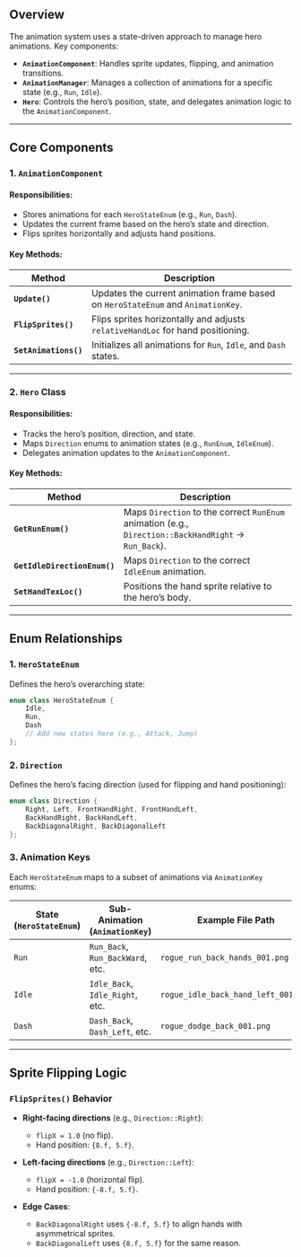 ## **Overview**
The animation system uses a state-driven approach to manage hero animations. Key components:
- **`AnimationComponent`**: Handles sprite updates, flipping, and animation transitions.
- **`AnimationManager`**: Manages a collection of animations for a specific state (e.g., `Run`, `Idle`).
- **`Hero`**: Controls the hero’s position, state, and delegates animation logic to the `AnimationComponent`.

---

## **Core Components**

### **1. `AnimationComponent`**
#### Responsibilities:
- Stores animations for each `HeroStateEnum` (e.g., `Run`, `Dash`).
- Updates the current frame based on the hero’s state and direction.
- Flips sprites horizontally and adjusts hand positions.

#### Key Methods:
| Method | Description |  
|--------|-------------|  
| **`Update()`** | Updates the current animation frame based on `HeroStateEnum` and `AnimationKey`. |  
| **`FlipSprites()`** | Flips sprites horizontally and adjusts `relativeHandLoc` for hand positioning. |  
| **`SetAnimations()`** | Initializes all animations for `Run`, `Idle`, and `Dash` states. |  

---

### **2. `Hero` Class**
#### Responsibilities:
- Tracks the hero’s position, direction, and state.
- Maps `Direction` enums to animation states (e.g., `RunEnum`, `IdleEnum`).
- Delegates animation updates to the `AnimationComponent`.

#### Key Methods:
| Method | Description |  
|--------|-------------|  
| **`GetRunEnum()`** | Maps `Direction` to the correct `RunEnum` animation (e.g., `Direction::BackHandRight` → `Run_Back`). |  
| **`GetIdleDirectionEnum()`** | Maps `Direction` to the correct `IdleEnum` animation. |  
| **`SetHandTexLoc()`** | Positions the hand sprite relative to the hero’s body. |  

---

## **Enum Relationships**

### **1. `HeroStateEnum`**
Defines the hero’s overarching state:
```cpp  
enum class HeroStateEnum {  
    Idle,  
    Run,  
    Dash  
    // Add new states here (e.g., Attack, Jump)  
};  
```  

### **2. `Direction`**
Defines the hero’s facing direction (used for flipping and hand positioning):
```cpp  
enum class Direction {  
    Right, Left, FrontHandRight, FrontHandLeft,  
    BackHandRight, BackHandLeft,  
    BackDiagonalRight, BackDiagonalLeft  
};  
```  

### **3. Animation Keys**
Each `HeroStateEnum` maps to a subset of animations via `AnimationKey` enums:

| State (`HeroStateEnum`) | Sub-Animation (`AnimationKey`)         | Example File Path                     |
|-------------------------|----------------------------------------|---------------------------------------|
| `Run`                 | `Run_Back`, `Run_BackWard`, etc.        | `rogue_run_back_hands_001.png`        |
| `Idle`                | `Idle_Back`, `Idle_Right`, etc.         | `rogue_idle_back_hand_left_001.png`   |
| `Dash`                | `Dash_Back`, `Dash_Left`, etc.          | `rogue_dodge_back_001.png`            |

___

## **Sprite Flipping Logic**
### **`FlipSprites()` Behavior**
- **Right-facing directions** (e.g., `Direction::Right`):
    - `flipX = 1.0` (no flip).
    - Hand position: `{8.f, 5.f}`.

- **Left-facing directions** (e.g., `Direction::Left`):
    - `flipX = -1.0` (horizontal flip).
    - Hand position: `{-8.f, 5.f}`.

- **Edge Cases**:
    - `BackDiagonalRight` uses `{-8.f, 5.f}` to align hands with asymmetrical sprites.
    - `BackDiagonalLeft` uses `{8.f, 5.f}` for the same reason.